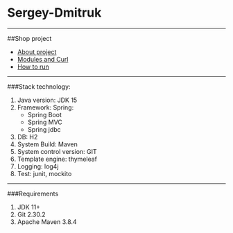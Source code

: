 # Sergey-Dmitruk
***
##Shop project

* [About project](documentation/src/shop.md)
* [Modules and Curl](documentation/src/structureAndCurl.md)
* [How to run](documentation/src/runApp.md)
----
###Stack technology:
1. Java version: JDK 15
2. Framework: Spring:
    * Spring Boot
    * Spring MVC
    * Spring jdbc
3. DB: H2
4. System Build: Maven
5. System control version: GIT
6. Template engine: thymeleaf
7. Logging: log4j
8. Test: junit, mockito
___
###Requirements
1. JDK 11+
2. Git 2.30.2
3. Apache Maven 3.8.4

